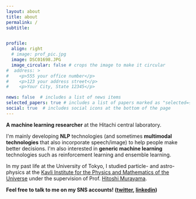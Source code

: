```yaml
---
layout: about
title: about
permalink: /
subtitle: 


profile:
  align: right
  # image: prof_pic.jpg
  image: DSC01698.JPG
  image_circular: false # crops the image to make it circular
#  address: >
#    <p>555 your office number</p>
#    <p>123 your address street</p>
#    <p>Your City, State 12345</p>

news: false  # includes a list of news items
selected_papers: true # includes a list of papers marked as "selected={true}"
social: true  # includes social icons at the bottom of the page
---
```


**A machine learning researcher** at the Hitachi central laboratory.  

I'm mainly developing **NLP** technologies (and sometimes **multimodal technologies** that also incorporate speech/image) to help people make better decisions.
I'm also interested in **generic machine learning** technologies such as reinforcement learning and ensemble learning.  

In my past life at the University of Tokyo, I studied particle- and astro- physics at the [Kavli Institute for the Physics and Mathematics of the Universe](https://www.ipmu.jp/ja) under the supervision of Prof. [Hitoshi Murayama](https://www.ipmu.jp/ja/hitoshi-murayama).  

**Feel free to talk to me on my SNS accounts! ([twitter](https://twitter.com/MorishTr), [linkedin](https://www.linkedin.com/in/terufumi-morishita-09076712a/))**
